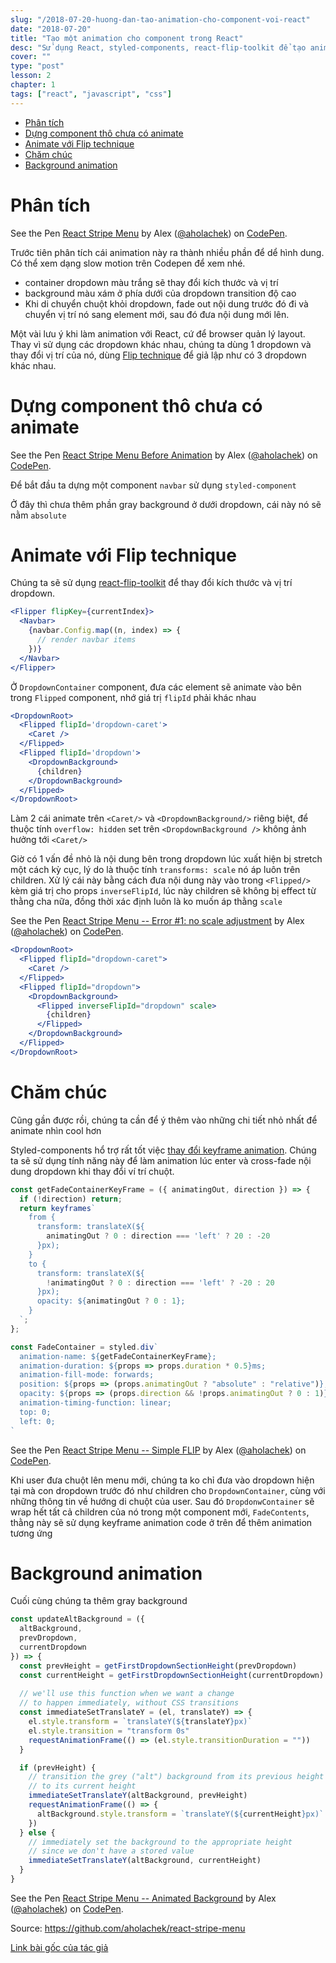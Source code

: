 ```yaml
---
slug: "/2018-07-20-huong-dan-tao-animation-cho-component-voi-react"
date: "2018-07-20"
title: "Tạo một animation cho component trong React"
desc: "Sử dụng React, styled-components, react-flip-toolkit để tạo animation giống như mên trên trang chủ của Stripe"
cover: ""
type: "post"
lesson: 2
chapter: 1
tags: ["react", "javascript", "css"]
---
```



<!-- TOC -->

- [Phân tích](#phân-tích)
- [Dựng component thô chưa có animate](#dựng-component-thô-chưa-có-animate)
- [Animate với Flip technique](#animate-với-flip-technique)
- [Chăm chúc](#chăm-chúc)
- [Background animation](#background-animation)

<!-- /TOC -->

# Phân tích

<p data-height="265" data-theme-id="0" data-slug-hash="PaYXEZ" data-default-tab="js,result" data-user="aholachek" data-embed-version="2" data-pen-title="React Stripe Menu" class="codepen">See the Pen <a href="https://codepen.io/aholachek/pen/PaYXEZ/">React Stripe Menu</a> by Alex (<a href="https://codepen.io/aholachek">@aholachek</a>) on <a href="https://codepen.io">CodePen</a>.</p>
<script async src="https://static.codepen.io/assets/embed/ei.js"></script>

Trước tiên phân tích cái animation này ra thành nhiều phần để dể hình dung. Có thể xem dạng slow motion trên Codepen để xem nhé.

- container dropdown màu trắng sẽ thay đổi kích thước và vị trí
- background màu xám ở phía dưới của dropdown transition độ cao
- Khi di chuyển chuột khỏi dropdown, fade out nội dung trước đó đi và chuyển vị trí nó sang element mới, sau đó đưa nội dung mới lên.

Một vài lưu ý khi làm animation với React, cứ để browser quản lý layout. Thay vì sử dụng các dropdown khác nhau, chúng ta dùng 1 dropdown và thay đổi vị trí của nó, dùng [Flip technique](https://css-tricks.com/animating-layouts-with-the-flip-technique/) để giả lập như có 3 dropdown khác nhau.

# Dựng component thô chưa có animate

<p data-height="265" data-theme-id="0" data-slug-hash="OELrzN" data-default-tab="js,result" data-user="aholachek" data-embed-version="2" data-pen-title="React Stripe Menu Before Animation" class="codepen">See the Pen <a href="https://codepen.io/aholachek/pen/OELrzN/">React Stripe Menu Before Animation</a> by Alex (<a href="https://codepen.io/aholachek">@aholachek</a>) on <a href="https://codepen.io">CodePen</a>.</p>
<script async src="https://static.codepen.io/assets/embed/ei.js"></script>

Để bắt đầu ta dựng một component `navbar` sử dụng `styled-component`

Ở đây thì chưa thêm phần gray background ở dưới dropdown, cái này nó sẽ nằm `absolute`

# Animate với Flip technique

Chúng ta sẽ sử dụng [react-flip-toolkit](https://github.com/aholachek/react-flip-toolkit) để thay đổi kích thước và vị trí dropdown.

```jsx
<Flipper flipKey={currentIndex}>
  <Navbar>
    {navbar.Config.map((n, index) => {
      // render navbar items
    })}
  </Navbar>
</Flipper>
```

Ở `DropdownContainer` component, đưa các element sẽ animate vào bên trong `Flipped` component, nhớ giá trị `flipId` phải khác nhau

```jsx
<DropdownRoot>
  <Flipped flipId='dropdown-caret'>
    <Caret />
  </Flipped>
  <Flipped flipId='dropdown'>
    <DropdownBackground>
      {children}
    </DropdownBackground>
  </Flipped>
</DropdownRoot>
```

Làm 2 cái animate trên `<Caret/>` và `<DropdownBackground/>` riêng biệt, để thuộc tính `overflow: hidden` set trên `<DropdownBackground />` không ảnh hưởng tới `<Caret/>`

Giờ có 1 vấn đề nhỏ là nội dung bên trong dropdown lúc xuất hiện bị stretch một cách kỳ cục, lý do là thuộc tính `transforms: scale` nó áp luôn trên children. Xử lý cái này bằng cách đưa nội dung này vào trong `<Flipped/>` kèm giá trị cho props `inverseFlipId`, lúc này children sẽ không bị effect từ thằng cha nữa, đồng thời xác định luôn là ko muốn áp thằng `scale`

<p data-height="265" data-theme-id="0" data-slug-hash="MXgZxG" data-default-tab="js,result" data-user="aholachek" data-embed-version="2" data-pen-title="React Stripe Menu -- Error #1: no scale adjustment" class="codepen">See the Pen <a href="https://codepen.io/aholachek/pen/MXgZxG/">React Stripe Menu -- Error #1: no scale adjustment</a> by Alex (<a href="https://codepen.io/aholachek">@aholachek</a>) on <a href="https://codepen.io">CodePen</a>.</p>
<script async src="https://static.codepen.io/assets/embed/ei.js"></script>

```jsx
<DropdownRoot>
  <Flipped flipId="dropdown-caret">
    <Caret />
  </Flipped>
  <Flipped flipId="dropdown">
    <DropdownBackground>
      <Flipped inverseFlipId="dropdown" scale>
        {children}
      </Flipped>
    </DropdownBackground>
  </Flipped>
</DropdownRoot>
```

# Chăm chúc

Cũng gần được rồi, chúng ta cần để ý thêm vào những chi tiết nhỏ nhất để animate nhìn cool hơn

Styled-components hổ trợ rất tốt việc [thay đổi keyframe animation](https://www.styled-components.com/docs/basics#animations). Chúng ta sẽ sử dụng tính năng này để làm animation lúc enter và cross-fade nội dung dropdown khi thay đổi ví trí chuột.

```jsx
const getFadeContainerKeyFrame = ({ animatingOut, direction }) => {
  if (!direction) return;
  return keyframes`
    from {
      transform: translateX(${
        animatingOut ? 0 : direction === 'left' ? 20 : -20
      }px);
    }
    to {
      transform: translateX(${
        !animatingOut ? 0 : direction === 'left' ? -20 : 20
      }px);
      opacity: ${animatingOut ? 0 : 1};
    }
  `;
};

const FadeContainer = styled.div`
  animation-name: ${getFadeContainerKeyFrame};
  animation-duration: ${props => props.duration * 0.5}ms;
  animation-fill-mode: forwards;
  position: ${props => (props.animatingOut ? "absolute" : "relative")};
  opacity: ${props => (props.direction && !props.animatingOut ? 0 : 1)};
  animation-timing-function: linear;
  top: 0;
  left: 0;
`
```

<p data-height="265" data-theme-id="0" data-slug-hash="NzPpwG" data-default-tab="js,result" data-user="aholachek" data-embed-version="2" data-pen-title="React Stripe Menu -- Simple FLIP" class="codepen">See the Pen <a href="https://codepen.io/aholachek/pen/NzPpwG/">React Stripe Menu -- Simple FLIP</a> by Alex (<a href="https://codepen.io/aholachek">@aholachek</a>) on <a href="https://codepen.io">CodePen</a>.</p>
<script async src="https://static.codepen.io/assets/embed/ei.js"></script>

Khi user đưa chuột lên menu mới, chúng ta ko chỉ đưa vào dropdown hiện tại mà con dropdown trước đó như children cho `DropdownContainer`, cùng với những thông tin về hướng di chuột của user. Sau đó `DropdonwContainer` sẽ wrap hết tất cả children của nó trong một component mới, `FadeContents`, thằng này sẽ sử dụng keyframe animation code ở trên để thêm animation tương ứng

# Background animation

Cuối cùng chúng ta thêm gray background

```jsx
const updateAltBackground = ({
  altBackground,
  prevDropdown,
  currentDropdown
}) => {
  const prevHeight = getFirstDropdownSectionHeight(prevDropdown)
  const currentHeight = getFirstDropdownSectionHeight(currentDropdown)
  
  // we'll use this function when we want a change 
  // to happen immediately, without CSS transitions
  const immediateSetTranslateY = (el, translateY) => {
    el.style.transform = `translateY(${translateY}px)`
    el.style.transition = "transform 0s"
    requestAnimationFrame(() => (el.style.transitionDuration = ""))
  }

  if (prevHeight) {
    // transition the grey ("alt") background from its previous height
    // to its current height
    immediateSetTranslateY(altBackground, prevHeight)
    requestAnimationFrame(() => {
      altBackground.style.transform = `translateY(${currentHeight}px)`
    })
  } else {
    // immediately set the background to the appropriate height
    // since we don't have a stored value
    immediateSetTranslateY(altBackground, currentHeight)
  }
}
```

<p data-height="265" data-theme-id="0" data-slug-hash="qKRWBe" data-default-tab="js,result" data-user="aholachek" data-embed-version="2" data-pen-title="React Stripe Menu -- Animated Background" class="codepen">See the Pen <a href="https://codepen.io/aholachek/pen/qKRWBe/">React Stripe Menu -- Animated Background</a> by Alex (<a href="https://codepen.io/aholachek">@aholachek</a>) on <a href="https://codepen.io">CodePen</a>.</p>
<script async src="https://static.codepen.io/assets/embed/ei.js"></script>

Source: https://github.com/aholachek/react-stripe-menu

[Link bài gốc của tác giả](https://css-tricks.com/building-a-complex-ui-animation-in-react-simply/)